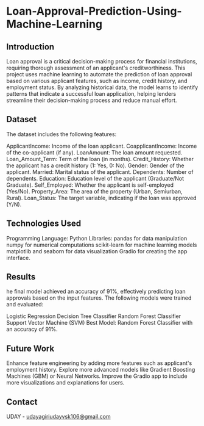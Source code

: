 # Loan-Approval-Prediction-Using-Machine-Learning
## Introduction
Loan approval is a critical decision-making process for financial institutions, requiring thorough assessment of an applicant's creditworthiness. This project uses machine learning to automate the prediction of loan approval based on various applicant features, such as income, credit history, and employment status. By analyzing historical data, the model learns to identify patterns that indicate a successful loan application, helping lenders streamline their decision-making process and reduce manual effort.
## Dataset
The dataset includes the following features:

ApplicantIncome: Income of the loan applicant.
CoapplicantIncome: Income of the co-applicant (if any).
LoanAmount: The loan amount requested.
Loan_Amount_Term: Term of the loan (in months).
Credit_History: Whether the applicant has a credit history (1: Yes, 0: No).
Gender: Gender of the applicant.
Married: Marital status of the applicant.
Dependents: Number of dependents.
Education: Education level of the applicant (Graduate/Not Graduate).
Self_Employed: Whether the applicant is self-employed (Yes/No).
Property_Area: The area of the property (Urban, Semiurban, Rural).
Loan_Status: The target variable, indicating if the loan was approved (Y/N).

## Technologies Used
Programming Language: Python
Libraries:
pandas for data manipulation
numpy for numerical computations
scikit-learn for machine learning models
matplotlib and seaborn for data visualization
Gradio for creating the app interface.
## Results
he final model achieved an accuracy of 91%, effectively predicting loan approvals based on the input features. The following models were trained and evaluated:

Logistic Regression
Decision Tree Classifier
Random Forest Classifier
Support Vector Machine (SVM)
Best Model: Random Forest Classifier with an accuracy of 91%.
## Future Work
Enhance feature engineering by adding more features such as applicant's employment history.
Explore more advanced models like Gradient Boosting Machines (GBM) or Neural Networks.
Improve the Gradio app to include more visualizations and explanations for users.
## Contact
UDAY - udayagiriudayvsk106@gmail.com
